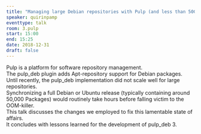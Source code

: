 ```yaml
---
title: "Managing large Debian repositories with Pulp (and less than 50GiB of RAM)"
speaker: quirinpamp
eventtype: talk
room: 3.pulp
start: 15:00
end: 15:25
date: 2018-12-31
draft: false
---
```


Pulp is a platform for software repository management.  
The pulp_deb plugin adds Apt-repository support for Debian packages.  
Until recently, the pulp_deb implementation did not scale well for large repositories.  
Synchronizing a full Debian or Ubuntu release (typically containing around 50,000 Packages)
would routinely take hours before falling victim to the OOM-killer.  
This talk discusses the changes we employed to fix this lamentable state of affairs.  
It concludes with lessons learned for the development of pulp_deb 3.  


